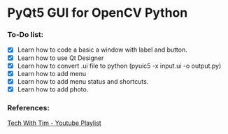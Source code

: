 # PyQt5 GUI for OpenCV Python


### To-Do list: 
- [X] Learn how to code a basic a window with label and button.
- [X] Learn how to use Qt Designer
- [X] Learn how to convert .ui file to python (pyuic5 -x input.ui -o output.py)
- [X] Learn how to add menu
- [X] Learn how to add menu status and shortcuts. 
- [X] Learn how to add photo. 
    
### References:
[Tech With Tim - Youtube Playlist](https://www.youtube.com/watch?v=Vde5SH8e1OQ&list=PLzMcBGfZo4-lB8MZfHPLTEHO9zJDDLpYj)

